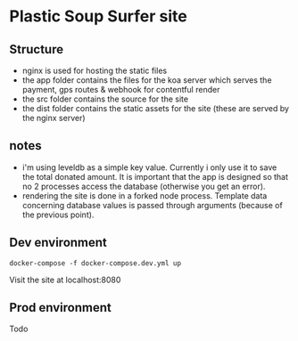 # Plastic Soup Surfer site

## Structure

- nginx is used for hosting the static files
- the app folder contains the files for the koa server which serves the payment, gps routes & webhook for contentful render
- the src folder contains the source for the site
- the dist folder contains the static assets for the site (these are served by the nginx server)

## notes

- i'm using leveldb as a simple key value. Currently i only use it to save the total donated amount. It is important that the app is designed so that no 2 processes access the database (otherwise you get an error). 
- rendering the site is done in a forked node process. Template data concerning database values is passed through arguments (because of the previous point).

## Dev environment

    docker-compose -f docker-compose.dev.yml up

Visit the site at localhost:8080

## Prod environment

Todo